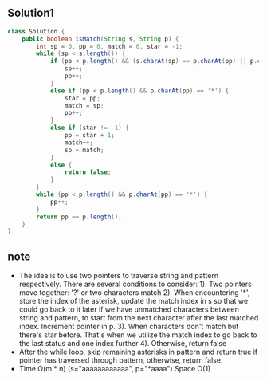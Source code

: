 ## Solution1
``` java
class Solution {
    public boolean isMatch(String s, String p) {
        int sp = 0, pp = 0, match = 0, star = -1;
        while (sp < s.length()) {
            if (pp < p.length() && (s.charAt(sp) == p.charAt(pp) || p.charAt(pp) == '?')) {
                sp++;
                pp++;
            }
            else if (pp < p.length() && p.charAt(pp) == '*') {
                star = pp;
                match = sp;
                pp++;
            }
            else if (star != -1) {
                pp = star + 1;
                match++;
                sp = match;
            }
            else {
                return false;
            }
        }
        while (pp < p.length() && p.charAt(pp) == '*') {
            pp++;
        }
        return pp == p.length();
    }
}
```

## note
* The idea is to use two pointers to traverse string and pattern respectively. There are several conditions to consider:
1). Two pointers move together: '?' or two characters match
2). When encountering '*', store the index of the asterisk, update the match index in s so that we could go back to it 
later if we have unmatched characters between string and pattern, to start from the next character after the last 
matched index. Increment pointer in p.
3). When characters don't match but there's star before. That's when we utilize the match index to go back to the last 
status and one index further 
4). Otherwise, return false
* After the while loop, skip remaining asterisks in pattern and return true if pointer has traversed through pattern, 
otherwise, return false.
* Time O(m * n) (s="aaaaaaaaaaaa", p="*aaaa")  Space O(1)
